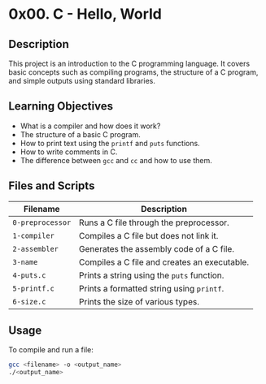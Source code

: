 # 0x00. C - Hello, World

## Description
This project is an introduction to the C programming language. It covers basic concepts such as compiling programs, the structure of a C program, and simple outputs using standard libraries.

## Learning Objectives
- What is a compiler and how does it work?
- The structure of a basic C program.
- How to print text using the `printf` and `puts` functions.
- How to write comments in C.
- The difference between `gcc` and `cc` and how to use them.

## Files and Scripts
| Filename             | Description |
|----------------------|-------------|
| `0-preprocessor`      | Runs a C file through the preprocessor. |
| `1-compiler`          | Compiles a C file but does not link it. |
| `2-assembler`         | Generates the assembly code of a C file. |
| `3-name`              | Compiles a C file and creates an executable. |
| `4-puts.c`            | Prints a string using the `puts` function. |
| `5-printf.c`          | Prints a formatted string using `printf`. |
| `6-size.c`            | Prints the size of various types. |

## Usage
To compile and run a file:
```bash
gcc <filename> -o <output_name>
./<output_name>
